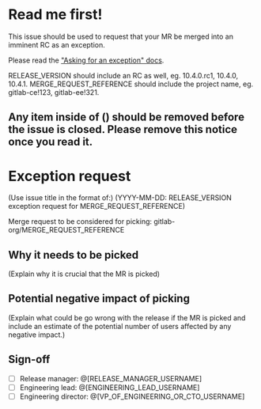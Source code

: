 # Read me first!

This issue should be used to request that your MR be merged into an imminent RC as an exception.

Please read the ["Asking for an exception" docs](https://gitlab.com/gitlab-org/gitlab-ce/blob/master/PROCESS.md#asking-for-an-exception).

RELEASE_VERSION should include an RC as well, eg. 10.4.0.rc1, 10.4.0, 10.4.1.
MERGE_REQUEST_REFERENCE should include the project name, eg. gitlab-ce!123, gitlab-ee!321.

Any item inside of () should be removed before the issue is closed.
Please remove this notice once you read it.
------
# Exception request

(Use issue title in the format of:)
(YYYY-MM-DD: RELEASE_VERSION exception request for MERGE_REQUEST_REFERENCE)

Merge request to be considered for picking: gitlab-org/MERGE_REQUEST_REFERENCE

## Why it needs to be picked

(Explain why it is crucial that the MR is picked)

## Potential negative impact of picking

(Explain what could be go wrong with the release if the MR is picked and include
an estimate of the potential number of users affected by any negative impact.)

## Sign-off

- [ ] Release manager: @[RELEASE_MANAGER_USERNAME]
- [ ] Engineering lead: @[ENGINEERING_LEAD_USERNAME]
- [ ] Engineering director: @[VP_OF_ENGINEERING_OR_CTO_USERNAME]